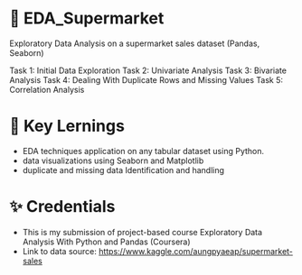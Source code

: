 # 🏪 EDA_Supermarket
 Exploratory Data Analysis on a supermarket sales dataset (Pandas, Seaborn)
 
Task 1: Initial Data Exploration
Task 2: Univariate Analysis
Task 3: Bivariate Analysis
Task 4: Dealing With Duplicate Rows and Missing Values
Task 5: Correlation Analysis

# 🚀 Key Lernings

* EDA techniques application on any tabular dataset using Python.
* data visualizations using Seaborn and Matplotlib
* duplicate and missing data Identification and handling

# ✨ Credentials
* This is my submission of project-based course Exploratory Data Analysis With Python and Pandas (Coursera)
* Link to data source: https://www.kaggle.com/aungpyaeap/supermarket-sales
